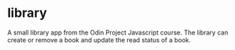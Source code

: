# library
A small library app from the Odin Project Javascript course. The library can create or remove a book and update the read status of a book.
